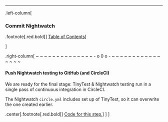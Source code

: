 ---
.left-column[
  ### Commit Nightwatch
.footnote[.red.bold[] [Table of Contents](./)] 
<!-- H -->]
.right-column[
~ ~ ~ ~ ~ ~ ~ ~ ~ ~ ~ ~ ~ ~ - o 0 o - ~ ~ ~ ~ ~ ~ ~ ~ ~ ~ ~ ~ ~ ~ ~ ~

#### Push Nightwatch testing to GitHub (and CircleCI)

We are ready for the final stage: TinyTest & Nightwatch testing run in a single pass of continuous integration in CircleCI.

The Nightwatch ```circle.yml``` includes set up of TinyTest, so it can overwrite the one created earlier.


<!-- Code for this begins at line #422-->
<!-- B -->
.center[.footnote[.red.bold[] <a href="https://github.com/martinhbramwell/Meteor-CI-Tutorial/blob/master/Step03_CloudContinuousIntegration.sh#L99" target="_blank">Code for this step.</a>] ]
]
